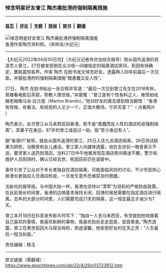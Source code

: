 ### 悼念明星好友曾江 陶杰痛批港府强制隔离措施

---

#### [首页](../../../..?n13723612) &nbsp;|&nbsp; [评论](../../../../../epoch-comment?n13723612) &nbsp;|&nbsp; [专题](../../../../../epoch-special?n13723612) &nbsp;|&nbsp; [禁闻](../../../../../epoch-news?n13723612) &nbsp;|&nbsp; [禁书](../../../../../books?n13723612) &nbsp;|&nbsp; [翻墙](https://github.com/gfw-breaker/nogfw/blob/master/README.md?n13723612)


<div><img alt="悼念明星好友曾江 陶杰痛批港府强制隔离措施" class="attachment-djy_600_400 size-djy_600_400 wp-post-image" src="https://i.epochtimes.com/assets/uploads/2014/11/141104065221100311-600x400.jpg"/>
<div class="caption">
 香港作家陶杰资料照。（宋祥龙/大纪元）
</div></div><hr/><div class="post_content" id="artbody" itemprop="articleBody">
 <!-- article content begin -->
 <p>
  【大纪元2022年04月30日讯】（大纪元记者佟亦加综合报导）刚从国外返港的资深艺人曾江，27日被发现倒在尖沙咀一间被指定的隔离酒店房间，死因有待确定，噩耗震惊各界。作家
  <ok href="https://www.epochtimes.com/gb/tag/%E9%99%B6%E6%9D%B0.html">
   陶杰
  </ok>
  在脸书发文悼念好友，透露两人四年前最后一次见面，并狠批港府的强制隔离措施“既愚蠢又反人性”。
 </p>
 <p>
  27日，
  <ok href="https://www.epochtimes.com/gb/tag/%E9%99%B6%E6%9D%B0.html">
   陶杰
  </ok>
  在脸书贴出一张合照并写道：“最后一次见到曾江先生在2018年秋，观塘看电影后茶叙，聆教人情世故。”并感慨：“曾江是有个性有料之人，难怪拍戏越老越像马龙·白兰度（Marlon Brando）。”他对好友的离去感到相当婉惜：“香港有性格、有看法、有经验的人又少一个，正值大散场，宁非天意？”（
  <ok href="https://www.facebook.com/photo?fbid=565089461848582&amp;set=a.268970948127103" rel="noopener noreferrer" target="_blank">
   点看照片
  </ok>
  ）
 </p>
 <p>
  陶杰表示，此次曾江从马来西亚回香港，若不是“愚蠢而反人性的酒店检疫强制隔离”，其妻子在身边，87岁的曾江或逃过一劫，指“至少身边有人”。
 </p>
 <p>
  据“香港01”报导，独自从国外返港的曾江，25日入住九龙酒店隔离，26日测试结果为阴性，当晚曾和女儿通话。曾江家人向媒体透露，他在去世前一晚曾表示不适，要求家人送药到酒店。岂料27日中午他被发现在酒店房间昏迷不醒，警方和救护人员到场时，确认已经去世，死因目前仍在调查中。
 </p>
 <p>
  事件引发了公众对于年长者独自在酒店隔离、可能面临风险的讨论。不少市民担心抵港长者独自入住酒店检疫，一旦发生意外恐难获及时救援。
 </p>
 <p>
  法新社的报导指，与中国大陆一样，香港也坚持以“清零”为目标的严格防疫政策。在此前很长时间里，香港的边境基本保持关闭，回港的居民需要在指定酒店进行隔离。去年的大部分时间里，人们需要完成21天的隔离，这一规定最近才减少为7天。
 </p>
 <p>
  曾江本月18日在抖音发布影片时写下：“独自一人去马来西亚，有空就拍拍戏做着自己喜欢的事情，我喜欢新鲜的事物，我喜欢到处走走逛逛，尝尝美食。”陶杰透露，曾江在离世前回大马探访母校，旅途温馨。他告慰好友的在天之灵：“人生最后一程当如是。”
 </p>
 <p>
  责任编辑：韩玉
 </p>
 <!-- article content end -->
 <div id="below_article_ad">
 </div>
</div>


---

原文链接（需翻墙）：https://www.epochtimes.com/gb/22/4/29/n13723612.htm